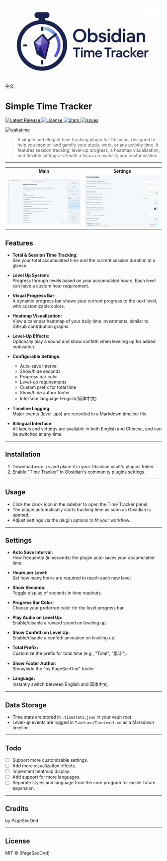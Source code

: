 ![Logo](assets/logo.png)

[中文](./README.zh-CN.md)

# Simple Time Tracker

<!-- Badges -->
<p align="left">
  <a href="https://github.com/PageSecOnd/obsidian-time-tracker/releases">
    <img src="https://img.shields.io/github/v/release/PageSecOnd/obsidian-time-tracker?style=for-the-badge&logo=github" alt="Latest Release"/>
  </a>
  <a href="https://github.com/PageSecOnd/obsidian-time-tracker/blob/main/LICENSE">
    <img src="https://img.shields.io/github/license/PageSecOnd/obsidian-time-tracker?style=for-the-badge&logo=open-source-initiative" alt="License" />
  </a>
  <a href="https://github.com/PageSecOnd/obsidian-time-tracker/">
    <img src="https://img.shields.io/github/stars/PageSecOnd/obsidian-time-tracker?style=for-the-badge&logo=star" alt="Stars"/>
  </a>
  <a href="https://github.com/PageSecOnd/obsidian-time-tracker/issues">
    <img src="https://img.shields.io/github/issues/PageSecOnd/obsidian-time-tracker?style=for-the-badge&logo=github" alt="Issues"/>
  </a>
</p>
<p>
  <a href="https://wakatime.com/badge/github/PageSecOnd/obsidian-time-tracker">
    <img src="https://wakatime.com/badge/github/PageSecOnd/obsidian-time-tracker.svg" alt="wakatime"/>
  </a>
</p>

> A simple and elegant time tracking plugin for Obsidian, designed to help you monitor and gamify your study, work, or any activity time. It features session tracking, level-up progress, a heatmap visualization, and flexible settings—all with a focus on usability and customization.

---

<table>
  <tr>
    <th align="center">Main</th>
    <th align="center">Settings</th>
  </tr>
  <tr>
    <td align="center"><img src="assets/en/main.png" width="300"/></td>
    <td align="center"><img src="assets/en/settings.png" width="300"/></td>
  </tr>
</table>

## Features

- **Total & Session Time Tracking:**  
  See your total accumulated time and the current session duration at a glance.

- **Level Up System:**  
  Progress through levels based on your accumulated hours. Each level can have a custom hour requirement.

- **Visual Progress Bar:**  
  A dynamic progress bar shows your current progress to the next level, with customizable colors.

- **Heatmap Visualization:**  
  View a calendar heatmap of your daily time investments, similar to GitHub contribution graphs.

- **Level-Up Effects:**  
  Optionally play a sound and show confetti when leveling up for added motivation.

- **Configurable Settings:**  
  - Auto-save interval
  - Show/hide seconds
  - Progress bar color
  - Level-up requirements
  - Custom prefix for total time
  - Show/hide author footer
  - Interface language (English/简体中文)

- **Timeline Logging:**  
  Major events (level-ups) are recorded in a Markdown timeline file.

- **Bilingual Interface:**  
  All labels and settings are available in both English and Chinese, and can be switched at any time.

---

## Installation

1. Download `main.js` and place it in your Obsidian vault's plugins folder.
2. Enable "Time Tracker" in Obsidian's community plugins settings.

---

## Usage

- Click the clock icon in the sidebar to open the Time Tracker panel.
- The plugin automatically starts tracking time as soon as Obsidian is opened.
- Adjust settings via the plugin options to fit your workflow.

---

## Settings

- **Auto Save Interval:**  
  How frequently (in seconds) the plugin auto-saves your accumulated time.

- **Hours per Level:**  
  Set how many hours are required to reach each new level.

- **Show Seconds:**  
  Toggle display of seconds in time readouts.

- **Progress Bar Color:**  
  Choose your preferred color for the level progress bar.

- **Play Audio on Level Up:**  
  Enable/disable a reward sound on leveling up.

- **Show Confetti on Level Up:**  
  Enable/disable a confetti animation on leveling up.

- **Total Prefix:**  
  Customize the prefix for total time (e.g., "Total", "累计").

- **Show Footer Author:**  
  Show/hide the "by PageSecOnd" footer.

- **Language:**  
  Instantly switch between English and 简体中文.

---

## Data Storage

- Time stats are stored in `.timestats.json` in your vault root.
- Level-up events are logged in `Timeline/TimeLevel.md` as a Markdown timeline.

---

## Todo
- [ ] Support more customizable settings.
- [ ] Add more visualization effects.
- [ ] Implement heatmap display.
- [ ] Add support for more languages.
- [ ] Separate styles and language from the core program for easier future expansion.

---

## Credits

by PageSecOnd

---

## License

MIT © [PageSecOnd]
